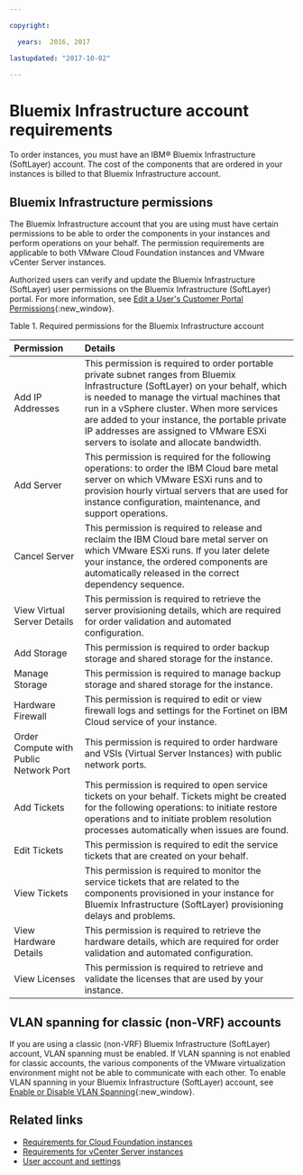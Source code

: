 ```yaml
---

copyright:

  years:  2016, 2017

lastupdated: "2017-10-02"

---
```


# Bluemix Infrastructure account requirements

To order instances, you must have an IBM® Bluemix Infrastructure (SoftLayer) account. The cost of the components that are ordered in your instances is billed to that Bluemix Infrastructure account.

## Bluemix Infrastructure permissions

The Bluemix Infrastructure account that you are using must have certain permissions to be able to order the components in your instances and perform operations on your behalf. The permission requirements are applicable to both VMware Cloud Foundation instances and VMware vCenter Server instances.

Authorized users can verify and update the Bluemix Infrastructure (SoftLayer) user permissions on the Bluemix Infrastructure (SoftLayer) portal. For more information, see [Edit a User's Customer Portal Permissions](https://knowledgelayer.softlayer.com/procedure/edit-users-customer-portal-permissions){:new_window}.

Table 1. Required permissions for the Bluemix Infrastructure account

| Permission         | Details                                 |
|:-------------------|:----------------------------------------|
| Add IP Addresses | This permission is required to order portable private subnet ranges from Bluemix Infrastructure (SoftLayer) on your behalf, which is  needed to manage the virtual machines that run in a vSphere cluster. When more services are added to your instance, the portable private IP addresses are assigned to VMware ESXi servers to isolate and allocate bandwidth. |
| Add Server | This permission is required for the following operations: to order the IBM Cloud bare metal server on which VMware ESXi runs and to provision hourly virtual servers that are used for instance configuration, maintenance, and support operations. |
| Cancel Server | This permission is required to release and reclaim the IBM Cloud bare metal server on which VMware ESXi runs. If you later delete your instance, the ordered components are automatically released in the correct dependency sequence. |
| View Virtual Server Details | This permission is required to retrieve the server provisioning details, which are required for order validation and automated configuration. |
| Add Storage | This permission is required to order backup storage and shared storage for the instance. |
| Manage Storage | This permission is required to manage backup storage and shared storage for the instance. |
| Hardware Firewall | This permission is required to edit or view firewall logs and settings for the Fortinet on IBM Cloud service of your instance. |
| Order Compute with  Public Network Port | This permission is required to order hardware and VSIs (Virtual Server Instances) with public network ports. |
| Add Tickets | This permission is required to open service tickets on your behalf. Tickets might be created for the following operations: to initiate restore operations and to initiate problem resolution processes automatically when issues are found. |
| Edit Tickets | This permission is required to edit the service tickets that are created on your behalf. |
| View Tickets | This permission is required to monitor the service tickets that are related to the components provisioned in your instance for Bluemix Infrastructure (SoftLayer) provisioning delays and problems. |
| View Hardware Details | This permission is required to retrieve the hardware details, which are required for order validation and    automated configuration. |
| View Licenses | This permission is required to retrieve and validate the licenses that are used by your instance. |

## VLAN spanning for classic (non-VRF) accounts

If you are using a classic (non-VRF) Bluemix Infrastructure (SoftLayer) account, VLAN spanning must be enabled. If VLAN spanning is not enabled for classic accounts, the various components of the VMware virtualization environment might not be able to communicate with each other. To enable VLAN spanning in your Bluemix Infrastructure (SoftLayer) account, see [Enable or Disable VLAN Spanning](https://knowledgelayer.softlayer.com/procedure/enable-or-disable-vlan-spanning){:new_window}.

## Related links

* [Requirements for Cloud Foundation instances](../sddc/sd_planning.html)
* [Requirements for vCenter Server instances](../vcenter/vc_planning.html)
* [User account and settings](useraccount.html)
